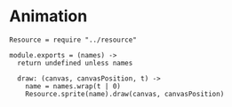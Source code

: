 Animation
=========

    Resource = require "../resource"

    module.exports = (names) ->
      return undefined unless names

      draw: (canvas, canvasPosition, t) ->
        name = names.wrap(t | 0)
        Resource.sprite(name).draw(canvas, canvasPosition)
